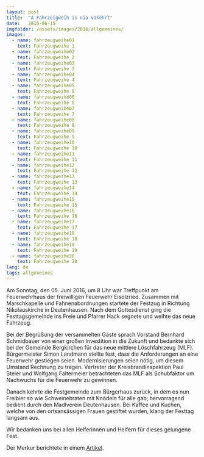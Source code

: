 ```yaml
---
layout: post
title:  "A Fahrzeigweih is nia vakehrt"
date:   2016-06-15
imgfolder: /assets/images/2016/allgemeines/
images:
  - name: fahrzeugweihe01
    text: Fahrzeugweihe 1
  - name: fahrzeugweihe02
    text: Fahrzeugweihe 2
  - name: fahrzeugweihe03
    text: Fahrzeugweihe 3
  - name: fahrzeugweihe04
    text: Fahrzeugweihe 4
  - name: fahrzeugweihe05
    text: Fahrzeugweihe 5
  - name: fahrzeugweihe06
    text: Fahrzeugweihe 6
  - name: fahrzeugweihe07
    text: Fahrzeugweihe 7
  - name: fahrzeugweihe08
    text: Fahrzeugweihe 8
  - name: fahrzeugweihe09
    text: Fahrzeugweihe 9
  - name: fahrzeugweihe10
    text: Fahrzeugweihe 10
  - name: fahrzeugweihe11
    text: Fahrzeugweihe 11
  - name: fahrzeugweihe12
    text: Fahrzeugweihe 12
  - name: fahrzeugweihe13
    text: Fahrzeugweihe 13
  - name: fahrzeugweihe14
    text: Fahrzeugweihe 14
  - name: fahrzeugweihe15
    text: Fahrzeugweihe 15
  - name: fahrzeugweihe16
    text: Fahrzeugweihe 16
  - name: fahrzeugweihe17
    text: Fahrzeugweihe 17
  - name: fahrzeugweihe18
    text: Fahrzeugweihe 18
  - name: fahrzeugweihe19
    text: Fahrzeugweihe 19
  - name: fahrzeugweihe20
    text: Fahrzeugweihe 20
lang: de
tags: allgemeines
---
```

Am Sonntag, den 05. Juni 2016, um 8 Uhr war Treffpunkt am Feuerwehrhaus der freiwilligen Feuerwehr Eisolzried. Zusammen mit Marschkapelle und Fahnenabordnungen startete der Festzug in Richtung Nikolauskirche in Deutenhausen. Nach dem Gottesdienst ging die Festtagsgemeinde ins Freie und Pfarrer Hack segnete und weihte das neue Fahrzeug.

Bei der Begrüßung der versammelten Gäste sprach Vorstand Bernhard Schmidbauer von einer großen Investition in die Zukunft und bedankte sich bei der Gemeinde Bergkirchen für das neue mittlere Löschfahrzeug (MLF). Bürgermeister Simon Landmann stellte fest, dass die Anforderungen an eine Feuerwehr gestiegen seien. Modernisierungen seien nötig, um diesem Umstand Rechnung zu tragen. Vertreter der Kreisbrandinspektion Paul Steier und Wolfgang Faltermeier betrachteten das MLF als Schubfaktor um Nachwuchs für die Feuerwehr zu gewinnen.

Danach kehrte die Festgemeinde zum Bürgerhaus zurück, in dem es nun Freibier so wie Schweinebraten mit Knödeln für alle gab; hervorragend bedient durch den Madlverein Deutenhausen. Bei Kaffee und Kuchen, welche von den ortsansässigen Frauen gestiftet wurden, klang der Festtag langsam aus. 

Wir bedanken uns bei allen Helferinnen und Helfern für dieses gelungene Fest.

Der Merkur berichtete in einem [Artikel](http://www.merkur.de/lokales/dachau/feuerwehr-eisolzried-feuerwehrfahrzeug-weihe-eingeweiht-6464716.html).
